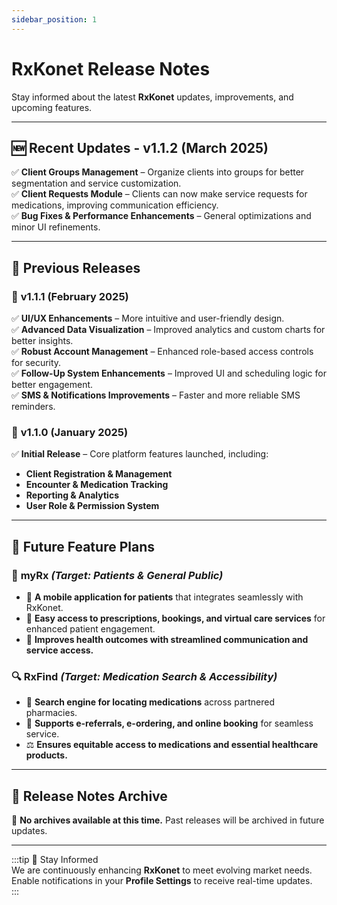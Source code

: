 ```yaml
---
sidebar_position: 1
---
```


# RxKonet Release Notes

Stay informed about the latest **RxKonet** updates, improvements, and upcoming features.

---

## 🆕 **Recent Updates - v1.1.2 (March 2025)**

✅ **Client Groups Management** – Organize clients into groups for better segmentation and service customization.  
✅ **Client Requests Module** – Clients can now make service requests for medications, improving communication efficiency.  
✅ **Bug Fixes & Performance Enhancements** – General optimizations and minor UI refinements.

---

## 🔄 **Previous Releases**

### 📌 **v1.1.1 (February 2025)**

✅ **UI/UX Enhancements** – More intuitive and user-friendly design.  
✅ **Advanced Data Visualization** – Improved analytics and custom charts for better insights.  
✅ **Robust Account Management** – Enhanced role-based access controls for security.  
✅ **Follow-Up System Enhancements** – Improved UI and scheduling logic for better engagement.  
✅ **SMS & Notifications Improvements** – Faster and more reliable SMS reminders.

### 📌 **v1.1.0 (January 2025)**

✅ **Initial Release** – Core platform features launched, including:

- **Client Registration & Management**
- **Encounter & Medication Tracking**
- **Reporting & Analytics**
- **User Role & Permission System**

---

## 🔮 **Future Feature Plans**

### 📱 **myRx** _(Target: Patients & General Public)_

- 📌 **A mobile application for patients** that integrates seamlessly with RxKonet.
- 💊 **Easy access to prescriptions, bookings, and virtual care services** for enhanced patient engagement.
- 🏥 **Improves health outcomes with streamlined communication and service access.**

### 🔍 **RxFind** _(Target: Medication Search & Accessibility)_

- 🏥 **Search engine for locating medications** across partnered pharmacies.
- 🔗 **Supports e-referrals, e-ordering, and online booking** for seamless service.
- ⚖️ **Ensures equitable access to medications and essential healthcare products.**

---

## 📂 **Release Notes Archive**

📌 **No archives available at this time.** Past releases will be archived in future updates.

---

:::tip 🔔 Stay Informed  
We are continuously enhancing **RxKonet** to meet evolving market needs. Enable notifications in your **Profile Settings** to receive real-time updates.  
:::
